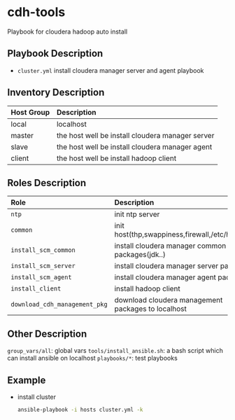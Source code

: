 # cdh-tools
Playbook for cloudera hadoop auto install

## Playbook Description
- `cluster.yml` install cloudera manager server and agent playbook

## Inventory Description
Host Group | Description
:--- | :---
local            | localhost
master           | the host well be install cloudera manager server
slave            | the host well be install cloudera manager agent
client           | the host well be install hadoop client

## Roles Description
Role | Description
:--- | :---
`ntp`                | init ntp server
`common`             | init host(thp,swappiness,firewall,/etc/hosts...)
`install_scm_common` | install cloudera manager common packages(jdk..)
`install_scm_server` | install cloudera manager server packages
`install_scm_agent`  | install cloudera manager agent packages
`install_client`     | install hadoop client
`download_cdh_management_pkg` | download cloudera management packages to localhost


## Other Description
`group_vars/all`: global vars
`tools/install_ansible.sh`: a bash script which can install ansible on localhost
`playbooks/*`: test playbooks

## Example

+ install cluster

    ```bash
    ansible-playbook -i hosts cluster.yml -k
    ```
